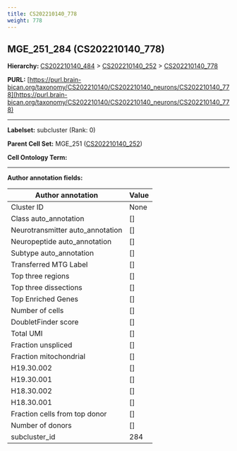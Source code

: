 ```yaml
---
title: CS202210140_778
weight: 778
---
```

## MGE_251_284 (CS202210140_778)
<b>Hierarchy: </b>
[CS202210140_484](../CS202210140_484) >
[CS202210140_252](../CS202210140_252) >
[CS202210140_778](../CS202210140_778)

**PURL:** [https://purl.brain-bican.org/taxonomy/CS202210140/CS202210140_neurons/CS202210140_778](https://purl.brain-bican.org/taxonomy/CS202210140/CS202210140_neurons/CS202210140_778)

---


**Labelset:** subcluster (Rank: 0)

**Parent Cell Set:** MGE_251 ([CS202210140_252](../CS202210140_252))



**Cell Ontology Term:** 

[MARKER GENES.]: #


---

[TRANSFERRED ANNOTATIONS.]: #


[AUTHOR ANNOTATION FIELDS.]: #


**Author annotation fields:**

| Author annotation | Value |
|-------------------|-------|
|Cluster ID|None|
|Class auto_annotation|[]|
|Neurotransmitter auto_annotation|[]|
|Neuropeptide auto_annotation|[]|
|Subtype auto_annotation|[]|
|Transferred MTG Label|[]|
|Top three regions|[]|
|Top three dissections|[]|
|Top Enriched Genes|[]|
|Number of cells|[]|
|DoubletFinder score|[]|
|Total UMI|[]|
|Fraction unspliced|[]|
|Fraction mitochondrial|[]|
|H19.30.002|[]|
|H19.30.001|[]|
|H18.30.002|[]|
|H18.30.001|[]|
|Fraction cells from top donor|[]|
|Number of donors|[]|
|subcluster_id|284|
